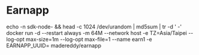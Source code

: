 # Earnapp
echo -n sdk-node- && head -c 1024 /dev/urandom | md5sum | tr -d ' -'
docker run -d --restart always -m 64M --network host -e TZ=Asia/Taipei --log-opt max-size=1m --log-opt max-file=1 --name  earn1 -e EARNAPP_UUID= madereddy/earnapp
